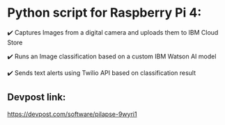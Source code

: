 
# Python script for Raspberry Pi 4:
:heavy_check_mark:  Captures Images from a digital camera and uploads them to IBM Cloud Store

:heavy_check_mark:  Runs an Image classification based on a custom IBM Watson AI model

:heavy_check_mark:  Sends text alerts using Twilio API based on classification result

## Devpost link: 
https://devpost.com/software/pilapse-9wyri1
